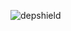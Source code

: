 ![depshield](https://14gxy2qgoj.execute-api.us-east-2.amazonaws.com/prod/badges/depshield-testing/test-project-804/depshield.svg)
<!-- ![depshield](https://staging.depshield.sonatype.org/badges/depshield-testing/test-project-804/depshield.svg) -->
